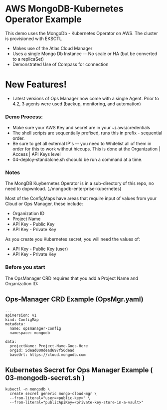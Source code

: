 # AWS MongoDB-Kubernetes Operator Example


This demo uses the MongoDb - Kubernetes Operator on AWS.  The cluster is provisioned with EKSCTL

  - Makes use of the Atlas Cloud Manager
  - Uses a single Mongo Db Instance -- No scale or HA (but be converted to a replicaSet)
  - Demonstrated Use of Compass for connection

# New Features!

  - Latest versions of Ops Manager now come with a single Agent.  Prior to 4.2, 3 agents were used (backup, monitoring, and automation)


### Demo Process:
  - Make sure your AWS Key and secret are in your ~/.aws/credentials
  - The shell scripts are sequentially prefixed, runs this in prefix - sequential order.
  - Be sure to get all external IP's -- you need to Whitelist all of them in order for this to work without hiccups.  This is done at the Organization | Access | API Keys level
  - 04-deploy-standalone.sh shoould be run a command at a time.

### Notes
The MongDB Kuybernetes Operator is in a sub-directory of this repo, no need to dopwnload.
(./mongodb-enterprise-kubernetes)

Most of the ConfigMaps have areas that require input of values from your Cloud or Ops Manager, these include:

  - Organization ID
  - Project Name
  - API Key - Public Key
  - API Key - Private Key

As you create you Kubernetes secret, you will need the values of:
  - API Key - Public Key (user)
  - API Key - Private Key

### Before you start

The OpsManager CRD requires that you add a Project Name and Organization ID:

## Ops-Manager CRD Example (OpsMgr.yaml)
```
---
apiVersion: v1
kind: ConfigMap
metadata:
  name: opsmanager-config
  namespace: mongodb

data:
  projectName: Project-Name-Goes-Here
  orgId: 5dead000dead697f56dead
  baseUrl: https://cloud.mongodb.com
```
## Kubernetes Secret for Ops Manager Example ( 03-mongodb-secret.sh )

```
kubectl -n mongodb \
  create secret generic mongo-cloud-mgr \
  --from-literal="user=<public-key>" \
  --from-literal="publicApiKey=<private-key-store-in-a-vault>"
```
